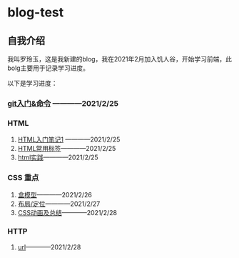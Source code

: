 # blog-test
## 自我介绍
我叫罗玲玉，这是我新建的blog，我在2021年2月加入饥人谷，开始学习前端，此bolg主要用于记录学习进度。

以下是学习进度：
### [git入门&命令](https://github.com/buranxiangsi/blog-test/blob/main/git.md)  ————2021/2/25

### HTML
1. [HTML入门笔记1](https://github.com/buranxiangsi/blog-test/blob/main/HTML%E5%85%A5%E9%97%A8%E7%AC%94%E8%AE%B01.md) ————2021/2/25
2. [HTML常用标签](https://github.com/buranxiangsi/blog-test/blob/main/HTML%E5%B8%B8%E7%94%A8%E6%A0%87%E7%AD%BE.md)————2021/2/25
3. [html实践](https://github.com/buranxiangsi/html)————2021/2/25
   
### CSS 重点
1. [盒模型](https://github.com/buranxiangsi/blog-test/blob/main/CSS%E5%9F%BA%E6%9C%AC%E6%A6%82%E5%BF%B5.md)————2021/2/26
2. [布局/定位](https://github.com/buranxiangsi/blog-test/blob/main/CSS%E5%B8%83%E5%B1%80%26%E5%AE%9A%E4%BD%8D.md)————2021/2/27
3. [CSS动画及总结](https://github.com/buranxiangsi/blog-test/blob/main/CSS%E5%8A%A8%E7%94%BB.md)————2021/2/28

### HTTP
1. [url](https://github.com/buranxiangsi/blog-test/blob/main/URLblog.md)————2021/2/28

